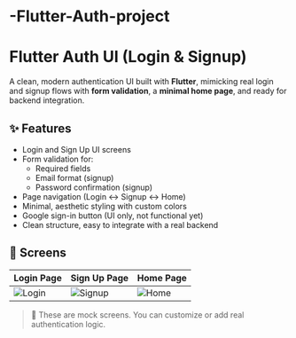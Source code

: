 # -Flutter-Auth-project

# Flutter Auth UI (Login & Signup)

A clean, modern authentication UI built with **Flutter**, mimicking real login and signup flows with **form validation**, a **minimal home page**, and ready for backend integration.

## ✨ Features

- Login and Sign Up UI screens
- Form validation for:
  - Required fields
  - Email format (signup)
  - Password confirmation (signup)
- Page navigation (Login ↔ Signup ↔ Home)
- Minimal, aesthetic styling with custom colors
- Google sign-in button (UI only, not functional yet)
- Clean structure, easy to integrate with a real backend

## 📱 Screens

| Login Page            | Sign Up Page           | Home Page              |
|-----------------------|------------------------|------------------------|
| ![Login](screenshots/login.png) | ![Signup](screenshots/signup.png) | ![Home](screenshots/home.png) |

> 📝 These are mock screens. You can customize or add real authentication logic.


